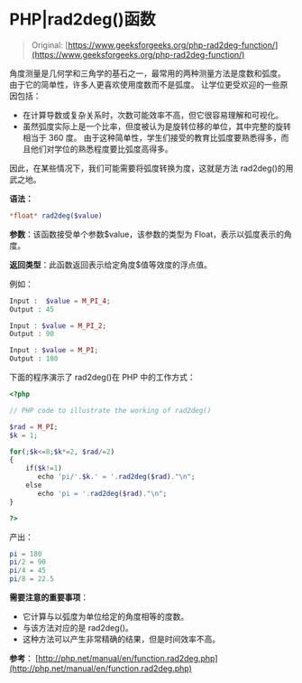 # PHP|rad2deg()函数

> Original: [https://www.geeksforgeeks.org/php-rad2deg-function/](https://www.geeksforgeeks.org/php-rad2deg-function/)

角度测量是几何学和三角学的基石之一，最常用的两种测量方法是度数和弧度。 由于它的简单性，许多人更喜欢使用度数而不是弧度。 让学位更受欢迎的一些原因包括：

*   在计算导数或复杂关系时，次数可能效率不高，但它很容易理解和可视化。
*   虽然弧度实际上是一个比率，但度被认为是旋转位移的单位，其中完整的旋转相当于 360 度。 由于这种简单性，学生们接受的教育比弧度要熟悉得多，而且他们对学位的熟悉程度要比弧度高得多。

因此，在某些情况下，我们可能需要将弧度转换为度，这就是方法 rad2deg()的用武之地。

**语法：**

```php
*float* rad2deg($value)

```

**参数**：该函数接受单个参数$value，该参数的类型为 Float，表示以弧度表示的角度。

**返回类型**：此函数返回表示给定角度$值等效度的浮点值。

例如：

```php
Input :  $value = M_PI_4;
Output : 45

Input : $value = M_PI_2;
Output : 90

Input : $value = M_PI;
Output : 180

```

下面的程序演示了 rad2deg()在 PHP 中的工作方式：

```php
<?php

// PHP code to illustrate the working of rad2deg()

$rad = M_PI;
$k = 1;

for(;$k<=8;$k*=2, $rad/=2)
{
    if($k!=1)
       echo 'pi/'.$k.' = '.rad2deg($rad)."\n";
    else
       echo 'pi = '.rad2deg($rad)."\n";
}

?>
```

产出：

```php
pi = 180
pi/2 = 90
pi/4 = 45
pi/8 = 22.5

```

**需要注意的重要事项**：

*   它计算与以弧度为单位给定的角度相等的度数。
*   与该方法对应的是 rad2deg()。
*   这种方法可以产生非常精确的结果，但是时间效率不高。

**参考**：
[http://php.net/manual/en/function.rad2deg.php](http://php.net/manual/en/function.rad2deg.php)